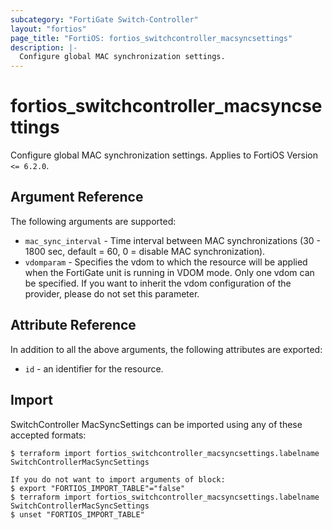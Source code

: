 ```yaml
---
subcategory: "FortiGate Switch-Controller"
layout: "fortios"
page_title: "FortiOS: fortios_switchcontroller_macsyncsettings"
description: |-
  Configure global MAC synchronization settings.
---
```


# fortios_switchcontroller_macsyncsettings
Configure global MAC synchronization settings. Applies to FortiOS Version `<= 6.2.0`.

## Argument Reference

The following arguments are supported:

* `mac_sync_interval` - Time interval between MAC synchronizations (30 - 1800 sec, default = 60, 0 = disable MAC synchronization).
* `vdomparam` - Specifies the vdom to which the resource will be applied when the FortiGate unit is running in VDOM mode. Only one vdom can be specified. If you want to inherit the vdom configuration of the provider, please do not set this parameter.


## Attribute Reference

In addition to all the above arguments, the following attributes are exported:
* `id` - an identifier for the resource.

## Import

SwitchController MacSyncSettings can be imported using any of these accepted formats:
```
$ terraform import fortios_switchcontroller_macsyncsettings.labelname SwitchControllerMacSyncSettings

If you do not want to import arguments of block:
$ export "FORTIOS_IMPORT_TABLE"="false"
$ terraform import fortios_switchcontroller_macsyncsettings.labelname SwitchControllerMacSyncSettings
$ unset "FORTIOS_IMPORT_TABLE"
```
